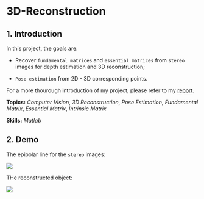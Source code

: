 # 3D-Reconstruction

## 1. Introduction

In this project, the goals are:

- Recover `fundamental matrices` and `essential matrices` from `stereo` images for depth estimation and 3D reconstruction;
  
- `Pose estimation` from 2D - 3D corresponding points.

For a more thourough introduction of my project, please refer to my [report](report.pdf).

**Topics:** _Computer Vision_, _3D Reconstruction_, _Pose Estimation_, _Fundamental Matrix_, _Essential Matrix_, _Intrinsic Matrix_

**Skills:** _Matlab_

## 2. Demo

The epipolar line for the `stereo` images:

![](epipolar.png)

THe reconstructed object:

![](reconstruction.png)


